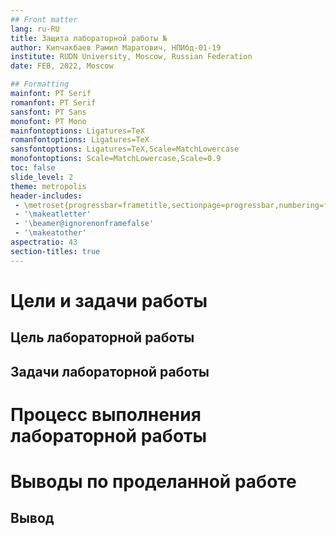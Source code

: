 ```yaml
---
## Front matter
lang: ru-RU
title: Защита лабораторной работы №
author: Кипчакбаев Рамил Маратович, НПИбд-01-19
institute: RUDN University, Moscow, Russian Federation
date: FEB, 2022, Moscow

## Formatting
mainfont: PT Serif
romanfont: PT Serif
sansfont: PT Sans
monofont: PT Mono
mainfontoptions: Ligatures=TeX
romanfontoptions: Ligatures=TeX
sansfontoptions: Ligatures=TeX,Scale=MatchLowercase
monofontoptions: Scale=MatchLowercase,Scale=0.9
toc: false
slide_level: 2
theme: metropolis
header-includes:
 - \metroset{progressbar=frametitle,sectionpage=progressbar,numbering=fraction}
 - '\makeatletter'
 - '\beamer@ignorenonframefalse'
 - '\makeatother'
aspectratio: 43
section-titles: true
---
```


# Цели и задачи работы

## Цель лабораторной работы


## Задачи лабораторной работы

# Процесс выполнения лабораторной работы

# Выводы по проделанной работе

## Вывод
